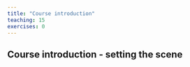 ```yaml
---
title: "Course introduction"
teaching: 15
exercises: 0
---
```


## Course introduction - setting the scene
